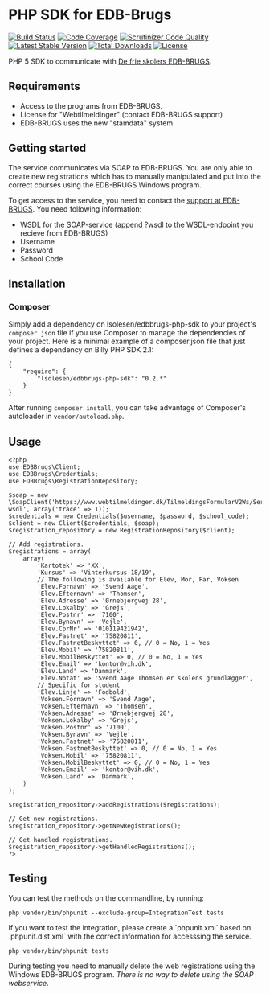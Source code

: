 # PHP SDK for EDB-Brugs

[![Build Status](https://travis-ci.org/lsolesen/edbbrugs-php-sdk.png?branch=master)](https://travis-ci.org/lsolesen/edbbrugs-php-sdk) [![Code Coverage](https://scrutinizer-ci.com/g/lsolesen/edbbrugs-php-sdk/badges/coverage.png?b=master)](https://scrutinizer-ci.com/g/lsolesen/edbbrugs-php-sdk/?branch=master) [![Scrutinizer Code Quality](https://scrutinizer-ci.com/g/lsolesen/edbbrugs-php-sdk/badges/quality-score.png?b=master)](https://scrutinizer-ci.com/g/lsolesen/edbbrugs-php-sdk/?branch=master) [![Latest Stable Version](https://poser.pugx.org/lsolesen/edbbrugs-php-sdk/v/stable)](https://packagist.org/packages/lsolesen/edbbrugs-php-sdk) [![Total Downloads](https://poser.pugx.org/lsolesen/edbbrugs-php-sdk/downloads)](https://packagist.org/packages/lsolesen/edbbrugs-php-sdk) [![License](https://poser.pugx.org/lsolesen/edbbrugs-php-sdk/license)](https://packagist.org/packages/lsolesen/edbbrugs-php-sdk)

PHP 5 SDK to communicate with [De frie skolers EDB-BRUGS](http://edb-brugs.dk).

## Requirements

- Access to the programs from EDB-BRUGS.
- License for "Webtilmeldinger" (contact EDB-BRUGS support)
- EDB-BRUGS uses the new "stamdata" system

## Getting started

The service communicates via SOAP to EDB-BRUGS. You are only able to create new registrations which has to manually manipulated and put into the correct courses using the EDB-BRUGS Windows program.

To get access to the service, you need to contact the [support at EDB-BRUGS](http://edb-brugs.dk). You need following information:

- WSDL for the SOAP-service (append ?wsdl to the WSDL-endpoint you recieve from EDB-BRUGS)
- Username
- Password
- School Code

## Installation

### Composer

Simply add a dependency on lsolesen/edbbrugs-php-sdk to your project's `composer.json` file if you use Composer to manage the dependencies of your project. Here is a minimal example of a composer.json file that just defines a dependency on Billy PHP SDK 2.1:

```
{
    "require": {
        "lsolesen/edbbrugs-php-sdk": "0.2.*"
    }
}
```

After running `composer install`, you can take advantage of Composer's autoloader in `vendor/autoload.php`.

## Usage

```php5
<?php
use EDBBrugs\Client;
use EDBBrugs\Credentials;
use EDBBrugs\RegistrationRepository;

$soap = new \SoapClient('https://www.webtilmeldinger.dk/TilmeldingsFormularV2Ws/Service.asmx?wsdl', array('trace' => 1));
$credentials = new Credentials($username, $password, $school_code);
$client = new Client($credentials, $soap);
$registration_repository = new RegistrationRepository($client);

// Add registrations.
$registrations = array(
    array(
        'Kartotek' => 'XX',
        'Kursus' => 'Vinterkursus 18/19',
        // The following is available for Elev, Mor, Far, Voksen
        'Elev.Fornavn' => 'Svend Aage',
        'Elev.Efternavn' => 'Thomsen',
        'Elev.Adresse' => 'Ørnebjergvej 28',
        'Elev.Lokalby' => 'Grejs',
        'Elev.Postnr' => '7100',
        'Elev.Bynavn' => 'Vejle',
        'Elev.CprNr' => '010119421942',
        'Elev.Fastnet' => '75820811',
        'Elev.FastnetBeskyttet' => 0, // 0 = No, 1 = Yes
        'Elev.Mobil' => '75820811',
        'Elev.MobilBeskyttet' => 0, // 0 = No, 1 = Yes
        'Elev.Email' => 'kontor@vih.dk',
        'Elev.Land' => 'Danmark',
        'Elev.Notat' => 'Svend Aage Thomsen er skolens grundlægger',
        // Specific for student
        'Elev.Linje' => 'Fodbold',
        'Voksen.Fornavn' => 'Svend Aage',
        'Voksen.Efternavn' => 'Thomsen',
        'Voksen.Adresse' => 'Ørnebjergvej 28',
        'Voksen.Lokalby' => 'Grejs',
        'Voksen.Postnr' => '7100',
        'Voksen.Bynavn' => 'Vejle',
        'Voksen.Fastnet' => '75820811',
        'Voksen.FastnetBeskyttet' => 0, // 0 = No, 1 = Yes
        'Voksen.Mobil' => '75820811',
        'Voksen.MobilBeskyttet' => 0, // 0 = No, 1 = Yes
        'Voksen.Email' => 'kontor@vih.dk',
        'Voksen.Land' => 'Danmark',
    )
);

$registration_repository->addRegistrations($registrations);

// Get new registrations.
$registration_repository->getNewRegistrations();

// Get handled registrations.
$registration_repository->getHandledRegistrations();
?>
```

## Testing

You can test the methods on the commandline, by running:

    php vendor/bin/phpunit --exclude-group=IntegrationTest tests

If you want to test the integration, please create a ´phpunit.xml´ based on ´phpunit.dist.xml´ with the correct information for accesssing the service.

    php vendor/bin/phpunit tests

During testing you need to manually delete the web registrations using the Windows EDB-BRUGS program. *There is no way to delete using the SOAP webservice*.
